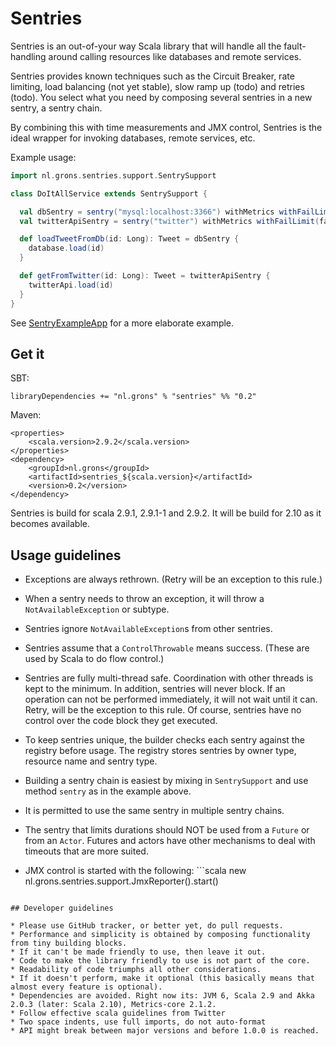 # Sentries

Sentries is an out-of-your way Scala library that will handle all the fault-handling
around calling resources like databases and remote services.

Sentries provides known techniques such as the Circuit Breaker, rate limiting,
load balancing (not yet stable), slow ramp up (todo) and retries (todo). You select
what you need by composing several sentries in a new sentry, a sentry chain.

By combining this with time measurements and JMX control, Sentries is the ideal wrapper
for invoking databases, remote services, etc.

Example usage:
```scala
import nl.grons.sentries.support.SentrySupport

class DoItAllService extends SentrySupport {

  val dbSentry = sentry("mysql:localhost:3366") withMetrics withFailLimit(failLimit = 5, retryDelayMillis = 500)
  val twitterApiSentry = sentry("twitter") withMetrics withFailLimit(failLimit = 5, retryDelayMillis = 500) withConcurrencyLimit(3)

  def loadTweetFromDb(id: Long): Tweet = dbSentry {
    database.load(id)
  }

  def getFromTwitter(id: Long): Tweet = twitterApiSentry {
    twitterApi.load(id)
  }
}
```

See [SentryExampleApp](/erikvanoosten/sentries/blob/master/src/main/scala/nl/grons/sentries/examples/SentryExampleApp.scala) for a more elaborate example.

## Get it

SBT:
```
libraryDependencies += "nl.grons" % "sentries" %% "0.2"
```

Maven:
```
<properties>
    <scala.version>2.9.2</scala.version>
</properties>
<dependency>
    <groupId>nl.grons</groupId>
    <artifactId>sentries_${scala.version}</artifactId>
    <version>0.2</version>
</dependency>
```

Sentries is build for scala 2.9.1, 2.9.1-1 and 2.9.2. It will be build for 2.10 as it becomes available.

## Usage guidelines

* Exceptions are always rethrown. (Retry will be an exception to this rule.)
* When a sentry needs to throw an exception, it will throw a `NotAvailableException` or subtype.
* Sentries ignore `NotAvailableException`s from other sentries.
* Sentries assume that a `ControlThrowable` means success. (These are used by Scala to do flow control.)
* Sentries are fully multi-thread safe. Coordination with other threads is kept to the minimum. In addition,
  sentries will never block. If an operation can not be performed immediately, it will not wait until it can.
  Retry, will be the exception to this rule. Of course, sentries have no control over the code block they get
  executed.
* To keep sentries unique, the builder checks each sentry against the registry before usage. The registry stores
  sentries by owner type, resource name and sentry type.
* Building a sentry chain is easiest by mixing in `SentrySupport` and use method `sentry` as in the example above.
* It is permitted to use the same sentry in multiple sentry chains.
* The sentry that limits durations should NOT be used from a `Future` or from an `Actor`. Futures and actors have
  other mechanisms to deal with timeouts that are more suited.

* JMX control is started with the following: ```scala
new nl.grons.sentries.support.JmxReporter().start()
```

## Developer guidelines

* Please use GitHub tracker, or better yet, do pull requests.
* Performance and simplicity is obtained by composing functionality from tiny building blocks.
* If it can't be made friendly to use, then leave it out.
* Code to make the library friendly to use is not part of the core.
* Readability of code triumphs all other considerations.
* If it doesn't perform, make it optional (this basically means that almost every feature is optional).
* Dependencies are avoided. Right now its: JVM 6, Scala 2.9 and Akka 2.0.3 (later: Scala 2.10), Metrics-core 2.1.2.
* Follow effective scala guidelines from Twitter
* Two space indents, use full imports, do not auto-format
* API might break between major versions and before 1.0.0 is reached.
